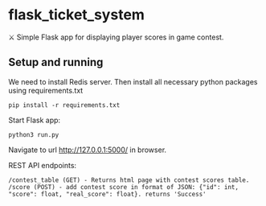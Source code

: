 # flask_ticket_system

⚔️ Simple Flask app for displaying player scores in game contest.

##  Setup and running
We need to install Redis server. Then install all necessary python packages using requirements.txt

```
pip install -r requirements.txt
```
Start Flask app:
```
python3 run.py
```

Navigate to url http://127.0.0.1:5000/ in browser.

REST API endpoints:

    /contest_table (GET) - Returns html page with contest scores table.
    /score (POST) - add contest score in format of JSON: {"id": int, "score": float, "real_score": float}. returns 'Success'

